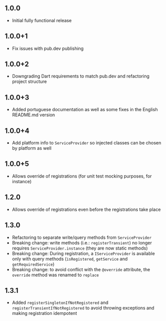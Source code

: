 ## 1.0.0

* Initial fully functional release

## 1.0.0+1

* Fix issues with pub.dev publishing

## 1.0.0+2

* Downgrading Dart requirements to match pub.dev and refactoring project structure

## 1.0.0+3

* Added portuguese documentation as well as some fixes in the English README.md version

## 1.0.0+4

* Add platform info to `ServiceProvider` so injected classes can be chosen by platform as well

## 1.0.0+5

* Allows override of registrations (for unit test mocking purposes, for instance)

## 1.2.0

* Allows override of registrations even before the registrations take place

## 1.3.0

* Refactoring to separate write/query methods from `ServiceProvider`
* Breaking change: write methods (i.e.: `registerTransient`) no longer requires `ServiceProvider.instance` (they are now static methods)
* Breaking change: During registration, a `IServiceProvider` is available only with query methods (`isRegistered`, `getService` and `getRequiredService`)
* Breaking change: to avoid conflict with the `@override` attribute, the `override` method was renamed to `replace`

## 1.3.1

* Added `registerSingletonIfNotRegistered` and `registerTransientIfNotRegistered` to avoid throwing exceptions and making registration idempotent
